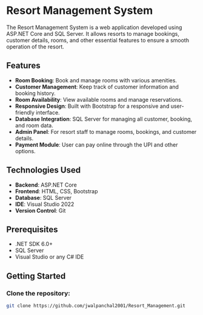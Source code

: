 # Resort Management System

The Resort Management System is a web application developed using ASP.NET Core and SQL Server. It allows resorts to manage bookings, customer details, rooms, and other essential features to ensure a smooth operation of the resort.

## Features

- **Room Booking**: Book and manage rooms with various amenities.
- **Customer Management**: Keep track of customer information and booking history.
- **Room Availability**: View available rooms and manage reservations.
- **Responsive Design**: Built with Bootstrap for a responsive and user-friendly interface.
- **Database Integration**: SQL Server for managing all customer, booking, and room data.
- **Admin Panel**: For resort staff to manage rooms, bookings, and customer details.
- **Payment Module**: User can pay online through the UPI and other options.

## Technologies Used

- **Backend**: ASP.NET Core
- **Frontend**: HTML, CSS, Bootstrap
- **Database**: SQL Server
- **IDE**: Visual Studio 2022
- **Version Control**: Git

## Prerequisites

- .NET SDK 6.0+
- SQL Server
- Visual Studio or any C# IDE

## Getting Started

### Clone the repository:

```bash
git clone https://github.com/jwalpanchal2001/Resort_Management.git
